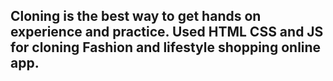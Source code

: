 ## Cloning is the best way to get hands on experience and practice. Used HTML CSS and JS for cloning Fashion and lifestyle shopping online app. 
